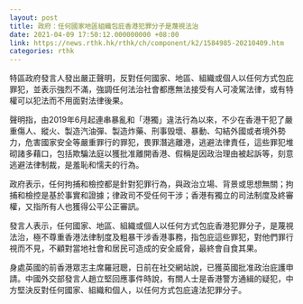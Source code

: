 ```yaml
---
layout: post
title: 政府：任何國家地區組織包庇香港犯罪分子是蔑視法治
date: 2021-04-09 17:50:12.000000000 +08:00
link: https://news.rthk.hk/rthk/ch/component/k2/1584985-20210409.htm
categories: rthk
---
```


特區政府發言人發出嚴正聲明，反對任何國家、地區、組織或個人以任何方式包庇罪犯，並表示強烈不滿，強調任何法治社會都應無法接受有人可凌駕法律，或有特權可以犯法而不用面對法律後果。

聲明指，由2019年6月起連串暴亂和「港獨」違法行為以來，不少在香港干犯了嚴重傷人、縱火、製造汽油彈、製造炸藥、刑事毁壞、暴動、勾結外國或者境外勢力，危害國家安全等嚴重罪行的罪犯，畏罪潛逃離港，逃避法律責任，這些罪犯堆砌諸多藉口，包括欺騙法庭以獲批准離開香港、假稱是因政治理由被起訴等，刻意逃避法律制裁，是羞恥和懦夫的行為。

政府表示，任何拘捕和檢控都是針對犯罪行為，與政治立場、背景或思想無關；拘捕和檢控是基於事實和證據；律政司不受任何干涉；香港有獨立的司法制度及終審權，又指所有人也獲得公平公正審訊。

發言人表示，任何國家、地區、組織或個人以任何方式包庇香港犯罪分子，是蔑視法治，極不尊重香港法律制度及粗暴干涉香港事務，指包庇這些罪犯，對他們罪行視而不見，不顧對當地社會和居民可造成的安全威脅，最終會自食其果。

身處英國的前香港眾志主席羅冠聰，日前在社交網站說，已獲英國批准政治庇護申請。中國外交部發言人趙立堅回應事件時說，有關人士是香港警方通緝的疑犯，中方堅決反對任何國家、組織和個人，以任何方式包庇違法犯罪分子。
